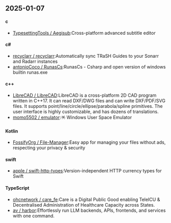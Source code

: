 ## 2025-01-07
#### c
* [TypesettingTools / Aegisub](https://github.com/TypesettingTools/Aegisub):Cross-platform advanced subtitle editor
#### c#
* [recyclarr / recyclarr](https://github.com/recyclarr/recyclarr):Automatically sync TRaSH Guides to your Sonarr and Radarr instances
* [antonioCoco / RunasCs](https://github.com/antonioCoco/RunasCs):RunasCs - Csharp and open version of windows builtin runas.exe
#### c++
* [LibreCAD / LibreCAD](https://github.com/LibreCAD/LibreCAD):LibreCAD is a cross-platform 2D CAD program written in C++17. It can read DXF/DWG files and can write DXF/PDF/SVG files. It supports point/line/circle/ellipse/parabola/spline primitives. The user interface is highly customizable, and has dozens of translations.
* [momo5502 / emulator](https://github.com/momo5502/emulator):🪅 Windows User Space Emulator
#### Kotlin
* [FossifyOrg / File-Manager](https://github.com/FossifyOrg/File-Manager):Easy app for managing your files without ads, respecting your privacy & security
#### swift
* [apple / swift-http-types](https://github.com/apple/swift-http-types):Version-independent HTTP currency types for Swift
#### TypeScript
* [ohcnetwork / care_fe](https://github.com/ohcnetwork/care_fe):Care is a Digital Public Good enabling TeleICU & Decentralised Administration of Healthcare Capacity across States.
* [av / harbor](https://github.com/av/harbor):Effortlessly run LLM backends, APIs, frontends, and services with one command.
